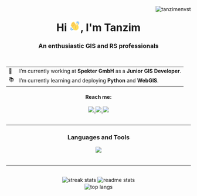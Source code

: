 <img align="right" src="https://komarev.com/ghpvc/?username=tanzimenvst&label=Profile%20views&color=0e75b6&style=flat" alt="tanzimenvst" />

<h1 align="center">Hi <img src="./img/wave-hello.gif" height="30" width="30"/>, I'm Tanzim</h1>
<h3 align="center">An enthusiastic GIS and RS professionals</h3>

<br/>

<div align="center">
 <table>
   <tr>
     <td>👔</td>
     <td>I’m currently working at <b>Spekter GmbH</b> as a <b>Junior GIS Developer</b>.</td>
   </tr>
   <tr>
     <td>📚</td>
     <td>I’m currently learning and deploying <b>Python</b> and <b>WebGIS</b>.</td>
   </tr>
 </table>
</div>


<h4 align="center">Reach me:</h4>
<div align="center">
    <a href="mailto:tanzimenvst@gmail.com">
        <img src="https://img.shields.io/badge/Gmail-D14836?style=for-the-badge&logo=gmail&logoColor=white" />
    </a>
    <a href="https://www.linkedin.com/in/md-tanzim-hasan" target="_blank">
        <img src="https://img.shields.io/badge/LinkedIn-0077B5?style=for-the-badge&logo=linkedin&logoColor=white" />
    </a>
    <a href="https://tanzimenvst.github.io" target="_blank">
        <img src="https://img.shields.io/badge/Portfolio-FF5722?style=for-the-badge&logo=todoist&logoColor=white" /> 
     </a>
</div>

<br/>
<hr/>

<h3 align="center">Languages and Tools</h3>
<div align="center"> 
    <img src="https://skillicons.dev/icons?i=py,js,vscode,bootstrap,github,html,css"/><br>
</div>

<br/>
<hr/>
<br/>

<div align=center>
    <img height=155 width=390 src="https://streak-stats.demolab.com/?user=tanzimenvst&count_private=true&theme=react&border_radius=10" alt="streak stats"/>
    <img height=155 width=390 src="https://github-readme-stats.vercel.app/api?username=tanzimenvst&count_private=true&show_icons=true&theme=react&rank_icon=github&border_radius=10" alt="readme stats" />
    <br/>
    <img width=325 align="center" src="https://github-readme-stats.vercel.app/api/top-langs/?username=tanzimenvst&hide=HTML,CSS&langs_count=8&layout=compact&theme=react&border_radius=10&size_weight=0.5&count_weight=0.5&exclude_repo=github-readme-stats" alt="top langs" />
</div>
